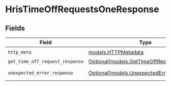# HrisTimeOffRequestsOneResponse


## Fields

| Field                                                                                | Type                                                                                 | Required                                                                             | Description                                                                          |
| ------------------------------------------------------------------------------------ | ------------------------------------------------------------------------------------ | ------------------------------------------------------------------------------------ | ------------------------------------------------------------------------------------ |
| `http_meta`                                                                          | [models.HTTPMetadata](../models/httpmetadata.md)                                     | :heavy_check_mark:                                                                   | N/A                                                                                  |
| `get_time_off_request_response`                                                      | [Optional[models.GetTimeOffRequestResponse]](../models/gettimeoffrequestresponse.md) | :heavy_minus_sign:                                                                   | TimeOffRequests                                                                      |
| `unexpected_error_response`                                                          | [Optional[models.UnexpectedErrorResponse]](../models/unexpectederrorresponse.md)     | :heavy_minus_sign:                                                                   | Unexpected error                                                                     |
